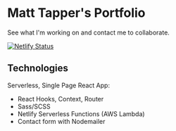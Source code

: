 # Matt Tapper's Portfolio

See what I'm working on and contact me to collaborate.

[![Netlify Status](https://api.netlify.com/api/v1/badges/f080a691-f21e-450c-8a09-93d2cb62df70/deploy-status)](https://app.netlify.com/sites/bytapper/deploys)

## Technologies
Serverless, Single Page React App:
* React Hooks, Context, Router
* Sass/SCSS
* Netlify Serverless Functions (AWS Lambda)
* Contact form with Nodemailer




